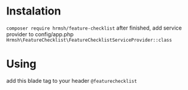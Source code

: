 # Instalation
`composer require hrmsh/feature-checklist`
after finished, add service provider to config/app.php
`Hrmsh\FeatureChecklist\FeatureChecklistServiceProvider::class`

# Using
add this blade tag to your header
`@featurechecklist`

